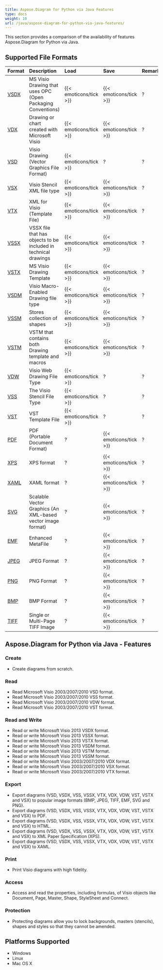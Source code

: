 ```yaml
---
title: Aspose.Diagram for Python via Java Features
type: docs
weight: 10
url: /java/aspose-diagram-for-python-via-java-features/
---
```


This section provides a comparison of the availability of features Aspose.Diagram for Python via Java.
## **Supported File Formats**

|**Format**|**Description**|**Load**|**Save**|**Remarks**|
| :- | :- | :- | :- | :- |
|[VSDX](https://docs.fileformat.com/image/vsdx/)|MS Visio Drawing that uses OPC (Open Packaging Conventions)|{{< emoticons/tick >}}|{{< emoticons/tick >}}|?|
|[VDX](https://docs.fileformat.com/image/vdx/)|Drawing or chart created with Microsoft Visio|{{< emoticons/tick >}}|{{< emoticons/tick >}}|?|
|[VSD](https://docs.fileformat.com/image/vsd/)|Visio Drawing (Vector Graphics File Format)|{{< emoticons/tick >}}|?|?|
|[VSX](https://docs.fileformat.com/image/vsx/)|Visio Stencil XML file type|{{< emoticons/tick >}}|{{< emoticons/tick >}}|?|
|[VTX](https://docs.fileformat.com/image/vtx/)|XML for Visio (Template File)|{{< emoticons/tick >}}|{{< emoticons/tick >}}|?|
|[VSSX](https://docs.fileformat.com/image/vssx/)|VSSX file that has objects to be included in technical drawings|{{< emoticons/tick >}}|{{< emoticons/tick >}}|?|
|[VSTX](https://docs.fileformat.com/image/vstx/)|MS Visio Drawing Template|{{< emoticons/tick >}}|{{< emoticons/tick >}}|?|
|[VSDM](https://docs.fileformat.com/image/vsdm/)|Visio Macro-Enabled Drawing file type|{{< emoticons/tick >}}|{{< emoticons/tick >}}|?|
|[VSSM](https://docs.fileformat.com/image/vssm/)|Stores collection of shapes|{{< emoticons/tick >}}|{{< emoticons/tick >}}|?|
|[VSTM](https://docs.fileformat.com/image/vstm/)|VSTM that contains both Drawing template and macros|{{< emoticons/tick >}}|{{< emoticons/tick >}}|?|
|[VDW](https://docs.fileformat.com/web/vdw/)|Visio Web Drawing File Type|{{< emoticons/tick >}}|?|?|
|[VSS](https://docs.fileformat.com/image/vss/)|The Visio Stencil File Type|{{< emoticons/tick >}}|?|?|
|[VST](https://docs.fileformat.com/image/vst/)|VST Template File|{{< emoticons/tick >}}|?|?|
|[PDF](https://docs.fileformat.com/pdf/)|PDF (Portable Document Format)|?|{{< emoticons/tick >}}|?|
|[XPS](https://docs.fileformat.com/page-description-language/xps/)|XPS format|?|{{< emoticons/tick >}}|?|
|[XAML](https://docs.fileformat.com/web/xaml/)|XAML format|?|{{< emoticons/tick >}}|?|
|[SVG](https://docs.fileformat.com/specification/page-description-language/svg/)|Scalable Vector Graphics (An XML-based vector image format)|?|{{< emoticons/tick >}}|?|
|[EMF](https://docs.fileformat.com/image/emf/)|Enhanced MetaFile|?|{{< emoticons/tick >}}|?|
|[JPEG](https://docs.fileformat.com/image/jpeg/)|JPEG Format|?|{{< emoticons/tick >}}|?|
|[PNG](https://docs.fileformat.com/image/png/)|PNG Format|?|{{< emoticons/tick >}}|?|
|[BMP](https://docs.fileformat.com/image/bmp/)|BMP Format|?|{{< emoticons/tick >}}|?|
|[TIFF](https://docs.fileformat.com/image/tiff/)|Single or Multi-Page TIFF Image|?|{{< emoticons/tick >}}|?|
## **Aspose.Diagram for Python via Java - Features**
### **Create**
- Create diagrams from scratch.
### **Read**
- Read Microsoft Visio 2003/2007/2010 VSD format.
- Read Microsoft Visio 2003/2007/2010 VSS format.
- Read Microsoft Visio 2003/2007/2010 VDW format.
- Read Microsoft Visio 2003/2007/2010 VST format.
### **Read and Write**
- Read or write Microsoft Visio 2013 VSDX format.
- Read or write Microsoft Visio 2013 VSSX format.
- Read or write Microsoft Visio 2013 VSTX format.
- Read or write Microsoft Visio 2013 VSDM format.
- Read or write Microsoft Visio 2013 VSTM format.
- Read or write Microsoft Visio 2013 VSSM format.
- Read or write Microsoft Visio 2003/2007/2010 VDX format.
- Read or write Microsoft Visio 2003/2007/2010 VSX format.
- Read or write Microsoft Visio 2003/2007/2010 VTX format.
### **Export**
- Export diagrams (VSD, VSDX, VSS, VSSX, VTX, VDX, VDW, VST, VSTX and VSX) to popular image formats (BMP, JPEG, TIFF, EMF, SVG and PNG).
- Export diagrams (VSD, VSDX, VSS, VSSX, VTX, VDX, VDW, VST, VSTX and VSX) to PDF.
- Export diagrams (VSD, VSDX, VSS, VSSX, VTX, VDX, VDW, VST, VSTX and VSX) to HTML.
- Export diagrams (VSD, VSDX, VSS, VSSX, VTX, VDX, VDW, VST, VSTX and VSX) to XML Paper Specification (XPS).
- Export diagrams (VSD, VSDX, VSS, VSSX, VTX, VDX, VDW, VST, VSTX and VSX) to XAML.
### **Print**
- Print Visio diagrams with high fidelity.
### **Access**
- Access and read the properties, including formulas, of Visio objects like Document, Page, Master, Shape, StyleSheet and Connect.
### **Protection**
- Protecting diagrams allow you to lock backgrounds, masters (stencils), shapes and styles so that they cannot be amended.
## **Platforms Supported**
- Windows
- Linux
- Mac OS X
